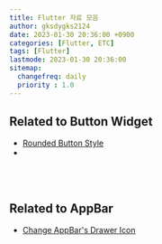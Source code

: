 ```yaml
---
title: Flutter 자료 모음
author: gksdygks2124
date: 2023-01-30 20:36:00 +0900
categories: [Flutter, ETC]
tags: [Flutter]
lastmode: 2023-01-30 20:36:00
sitemap:
  changefreq: daily
  priority : 1.0
---
```


## <b>Related to Button Widget</b>
- [Rounded Button Style](https://stackoverflow.com/questions/49991444/create-a-rounded-button-button-with-border-radius-in-flutter)
-

<br>
<br>

## <b>Related to AppBar</b>
- [Change AppBar's Drawer Icon](https://stackoverflow.com/questions/59554348/how-can-i-change-drawer-icon-in-flutter)